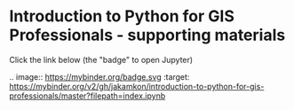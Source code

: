 # Introduction to Python for GIS Professionals - supporting materials

Click the link below (the "badge" to open Jupyter)

.. image:: https://mybinder.org/badge.svg :target: https://mybinder.org/v2/gh/jakamkon/introduction-to-python-for-gis-professionals/master?filepath=index.ipynb

